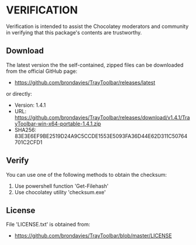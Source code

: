 # VERIFICATION
Verification is intended to assist the Chocolatey moderators and community in verifying that this package's contents are trustworthy.

## Download
The latest version the the self-contained, zipped files can be downloaded from 
the official GitHub page:
- https://github.com/brondavies/TrayToolbar/releases/latest

or directly:
- Version: 1.4.1
- URL: https://github.com/brondavies/TrayToolbar/releases/download/v1.4.1/TrayToolbar-win-x64-portable-1.4.1.zip
- SHA256: 83E3E6EF9BE2519D24A9C5CCDE1553E5093FA36D44E62D311C50764701C2CFD1

## Verify
You can use one of the following methods to obtain the checksum:
1. Use powershell function 'Get-Filehash'
2. Use chocolatey utility 'checksum.exe'


## License
File 'LICENSE.txt' is obtained from:
- https://github.com/brondavies/TrayToolbar/blob/master/LICENSE
